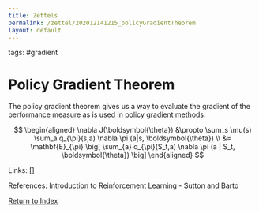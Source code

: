 ```yaml
---
title: Zettels
permalink: /zettel/202012141215_policyGradientTheorem
layout: default
---
```

tags: #gradient

# Policy Gradient Theorem

The policy gradient theorem gives us a way to evaluate the gradient
of the performance measure as is used in [policy gradient methods](202012141139_policyGradientMethods).

$$
\begin{aligned}
\nabla J(\boldsymbol{\theta}) &\propto \sum_s \mu(s) \sum_a q_{\pi}(s,a) \nabla \pi (a|s, \boldsymbol{\theta}) \\
&= \mathbf{E}_{\pi} \big[ \sum_{a} q_{\pi}(S_t,a) \nabla \pi (a | S_t, \boldsymbol{\theta}) \big]
\end{aligned}
$$

Links: []

References: Introduction to Reinforcement Learning - Sutton and Barto

[Return to Index](index)